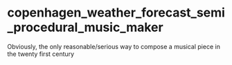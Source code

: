 # copenhagen_weather_forecast_semi_procedural_music_maker
Obviously, the only reasonable/serious way to compose a musical piece in the twenty first century
